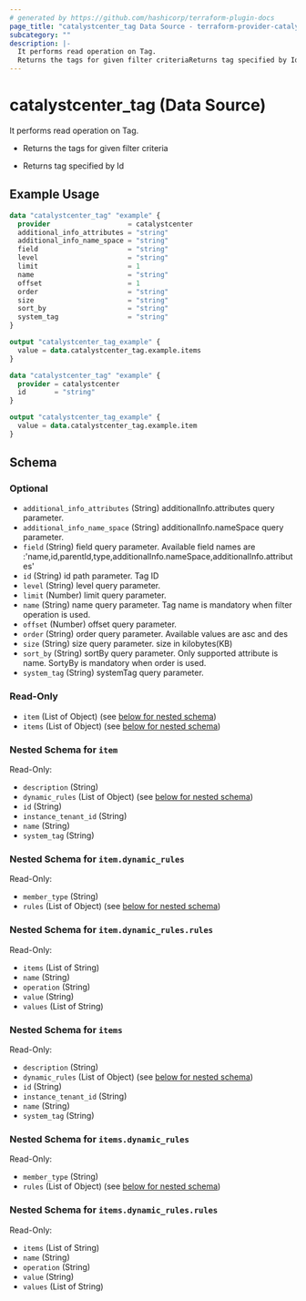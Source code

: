 ```yaml
---
# generated by https://github.com/hashicorp/terraform-plugin-docs
page_title: "catalystcenter_tag Data Source - terraform-provider-catalystcenter"
subcategory: ""
description: |-
  It performs read operation on Tag.
  Returns the tags for given filter criteriaReturns tag specified by Id
---
```


# catalystcenter_tag (Data Source)

It performs read operation on Tag.

- Returns the tags for given filter criteria

- Returns tag specified by Id

## Example Usage

```terraform
data "catalystcenter_tag" "example" {
  provider                   = catalystcenter
  additional_info_attributes = "string"
  additional_info_name_space = "string"
  field                      = "string"
  level                      = "string"
  limit                      = 1
  name                       = "string"
  offset                     = 1
  order                      = "string"
  size                       = "string"
  sort_by                    = "string"
  system_tag                 = "string"
}

output "catalystcenter_tag_example" {
  value = data.catalystcenter_tag.example.items
}

data "catalystcenter_tag" "example" {
  provider = catalystcenter
  id       = "string"
}

output "catalystcenter_tag_example" {
  value = data.catalystcenter_tag.example.item
}
```

<!-- schema generated by tfplugindocs -->
## Schema

### Optional

- `additional_info_attributes` (String) additionalInfo.attributes query parameter.
- `additional_info_name_space` (String) additionalInfo.nameSpace query parameter.
- `field` (String) field query parameter. Available field names are :'name,id,parentId,type,additionalInfo.nameSpace,additionalInfo.attributes'
- `id` (String) id path parameter. Tag ID
- `level` (String) level query parameter.
- `limit` (Number) limit query parameter.
- `name` (String) name query parameter. Tag name is mandatory when filter operation is used.
- `offset` (Number) offset query parameter.
- `order` (String) order query parameter. Available values are asc and des
- `size` (String) size query parameter. size in kilobytes(KB)
- `sort_by` (String) sortBy query parameter. Only supported attribute is name. SortyBy is mandatory when order is used.
- `system_tag` (String) systemTag query parameter.

### Read-Only

- `item` (List of Object) (see [below for nested schema](#nestedatt--item))
- `items` (List of Object) (see [below for nested schema](#nestedatt--items))

<a id="nestedatt--item"></a>
### Nested Schema for `item`

Read-Only:

- `description` (String)
- `dynamic_rules` (List of Object) (see [below for nested schema](#nestedobjatt--item--dynamic_rules))
- `id` (String)
- `instance_tenant_id` (String)
- `name` (String)
- `system_tag` (String)

<a id="nestedobjatt--item--dynamic_rules"></a>
### Nested Schema for `item.dynamic_rules`

Read-Only:

- `member_type` (String)
- `rules` (List of Object) (see [below for nested schema](#nestedobjatt--item--dynamic_rules--rules))

<a id="nestedobjatt--item--dynamic_rules--rules"></a>
### Nested Schema for `item.dynamic_rules.rules`

Read-Only:

- `items` (List of String)
- `name` (String)
- `operation` (String)
- `value` (String)
- `values` (List of String)




<a id="nestedatt--items"></a>
### Nested Schema for `items`

Read-Only:

- `description` (String)
- `dynamic_rules` (List of Object) (see [below for nested schema](#nestedobjatt--items--dynamic_rules))
- `id` (String)
- `instance_tenant_id` (String)
- `name` (String)
- `system_tag` (String)

<a id="nestedobjatt--items--dynamic_rules"></a>
### Nested Schema for `items.dynamic_rules`

Read-Only:

- `member_type` (String)
- `rules` (List of Object) (see [below for nested schema](#nestedobjatt--items--dynamic_rules--rules))

<a id="nestedobjatt--items--dynamic_rules--rules"></a>
### Nested Schema for `items.dynamic_rules.rules`

Read-Only:

- `items` (List of String)
- `name` (String)
- `operation` (String)
- `value` (String)
- `values` (List of String)
